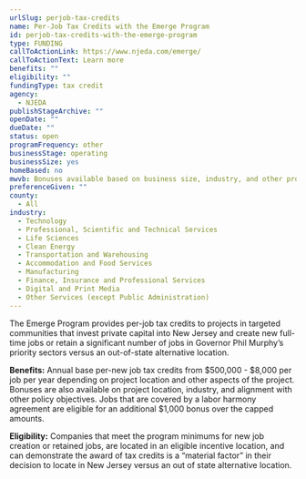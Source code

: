 ```yaml
---
urlSlug: perjob-tax-credits
name: Per-Job Tax Credits with the Emerge Program
id: perjob-tax-credits-with-the-emerge-program
type: FUNDING
callToActionLink: https://www.njeda.com/emerge/
callToActionText: Learn more
benefits: ""
eligibility: ""
fundingType: tax credit
agency:
  - NJEDA
publishStageArchive: ""
openDate: ""
dueDate: ""
status: open
programFrequency: other
businessStage: operating
businessSize: yes
homeBased: no
mwvb: Bonuses available based on business size, industry, and other project details
preferenceGiven: ""
county:
  - All
industry:
  - Technology
  - Professional, Scientific and Technical Services
  - Life Sciences
  - Clean Energy
  - Transportation and Warehousing
  - Accommodation and Food Services
  - Manufacturing
  - Finance, Insurance and Professional Services
  - Digital and Print Media
  - Other Services (except Public Administration)
---
```

The Emerge Program provides per-job tax credits to projects in targeted communities that invest private capital into New Jersey and create new full-time jobs or retain a significant number of jobs in Governor Phil Murphy’s priority sectors versus an out-of-state alternative location.

**Benefits:** Annual base per-new job tax credits from $500,000 - $8,000 per job per year depending on project location and other aspects of the project. Bonuses are also available on project location, industry, and alignment with other policy objectives. Jobs that are covered by a labor harmony agreement are eligible for an additional $1,000 bonus over the capped amounts.

**Eligibility:** Companies that meet the program minimums for new job creation or retained jobs, are located in an eligible incentive location, and can demonstrate the award of tax credits is a “material factor” in their decision to locate in New Jersey versus an out of state alternative location.